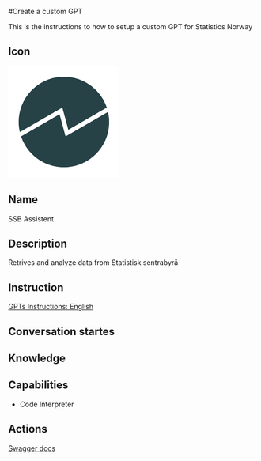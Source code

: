 #Create a custom GPT

This is the instructions to how to setup a custom GPT for Statistics Norway

## Icon

![Disaplyimage for the GPT](https://github.com/PxTools/lab_gpt/blob/main/Images/SSB-Main-icon.png)

## Name

SSB Assistent

## Description

Retrives and analyze data from Statistisk sentrabyrå

## Instruction

[GPTs Instructions: English](https://github.com/PxTools/lab_gpt/wiki/Instructions-%E2%80%90-GPTs-:-English)

## Conversation startes

## Knowledge

## Capabilities

- Code Interpreter

## Actions

[Swagger docs](https://github.com/PxTools/lab_gpt/blob/main/OpenApi/swagger.json)
